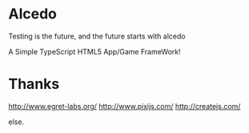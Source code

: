 # Alcedo
Testing is the future, and the future starts with alcedo

A Simple TypeScript HTML5 App/Game FrameWork!

# Thanks
  http://www.egret-labs.org/
  http://www.pixijs.com/
  http://createjs.com/

else.